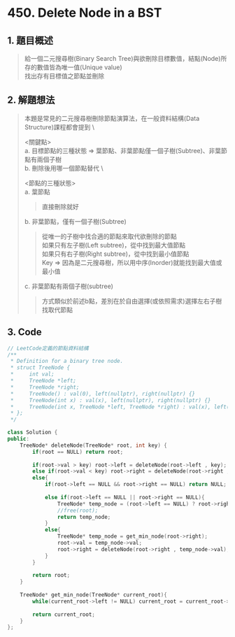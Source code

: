# 450. Delete Node in a BST

## 1. 題目概述
>給一個二元搜尋樹(Binary Search Tree)與欲刪除目標數值，結點(Node)所存的數值皆為唯一值(Unique value)\
>找出存有目標值之節點並刪除

## 2. 解題想法
>本題是常見的二元搜尋樹刪除節點演算法，在一般資料結構(Data Structure)課程都會提到 \
>
><關鍵點>\
>a. 目標節點的三種狀態 => 葉節點、非葉節點僅一個子樹(Subtree)、非葉節點有兩個子樹 \
>b. 刪除後用哪一個節點替代 \
>
><節點的三種狀態>\
>a. 葉節點
>>直接刪除就好
>
>b. 非葉節點，僅有一個子樹(Subtree)
>>從唯一的子樹中找合適的節點來取代欲刪除的節點\
>>如果只有左子樹(Left subtree)，從中找到最大值節點\
>>如果只有右子樹(Right subtree)，從中找到最小值節點\
>>Key => 因為是二元搜尋樹，所以用中序(Inorder)就能找到最大值或最小值
>
>c. 非葉節點有兩個子樹(subtree)
>>方式類似於前述b點，差別在於自由選擇(或依照需求)選擇左右子樹找取代節點

## 3. Code
```C++
// LeetCode定義的節點資料結構
/**
 * Definition for a binary tree node.
 * struct TreeNode {
 *     int val;
 *     TreeNode *left;
 *     TreeNode *right;
 *     TreeNode() : val(0), left(nullptr), right(nullptr) {}
 *     TreeNode(int x) : val(x), left(nullptr), right(nullptr) {}
 *     TreeNode(int x, TreeNode *left, TreeNode *right) : val(x), left(left), right(right) {}
 * };
 */

class Solution {
public:
    TreeNode* deleteNode(TreeNode* root, int key) {
        if(root == NULL) return root;
        
        if(root->val > key) root->left = deleteNode(root->left , key);
        else if(root->val < key) root->right = deleteNode(root->right , key);
        else{
            if(root->left == NULL && root->right == NULL) return NULL;
            
            else if(root->left == NULL || root->right == NULL){
                TreeNode* temp_node = (root->left == NULL) ? root->right : root->left;
                //free(root);
                return temp_node;
            }
            else{
                TreeNode* temp_node = get_min_node(root->right);
                root->val = temp_node->val;
                root->right = deleteNode(root->right , temp_node->val);
            }
        }
        
        return root;
    }
    
    TreeNode* get_min_node(TreeNode* current_root){
        while(current_root->left != NULL) current_root = current_root->left;
        
        return current_root;
    }
};
```
